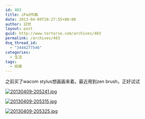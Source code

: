 ```yaml
---
id: 403
title: iPad作画
date: 2013-04-09T20:27:55+00:00
author: 愆伏
layout: post
guid: http://www.tortorse.com/archives/403
permalink: /archives/403
dsq_thread_id:
  - "3444277546"
categories:
  - 生活
tags:
  - 绘画
---
```

之前买了wacom stylus想画画来着。最近用到zen brush，正好试试

[<img class="alignnone size-full" src="http://www.tortorse.com/wp-content/uploads/2013/04/20130409-205241.jpg" alt="20130409-205241.jpg" />](http://www.tortorse.com/wp-content/uploads/2013/04/20130409-205241.jpg)

[<img class="alignnone size-full" src="http://www.tortorse.com/wp-content/uploads/2013/04/20130409-205315.jpg" alt="20130409-205315.jpg" />](http://www.tortorse.com/wp-content/uploads/2013/04/20130409-205315.jpg)

[<img class="alignnone size-full" src="http://www.tortorse.com/wp-content/uploads/2013/04/20130409-205325.jpg" alt="20130409-205325.jpg" />](http://www.tortorse.com/wp-content/uploads/2013/04/20130409-205325.jpg)